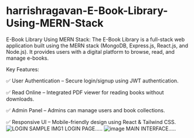 # harrishragavan-E-Book-Library-Using-MERN-Stack
E-Book Library Using MERN Stack: 
The E-Book Library is a full-stack web application built using the MERN stack (MongoDB, Express.js, React.js, and Node.js). It provides users with a digital platform to browse, read, and manage e-books.




Key Features:

✅ User Authentication – Secure login/signup using JWT authentication.

✅ Read Online – Integrated PDF viewer for reading books without downloads.

✅ Admin Panel – Admins can manage users and book collections.

✅ Responsive UI – Mobile-friendly design using React & Tailwind CSS.
![LOGIN SAMPLE IMG1](https://github.com/user-attachments/assets/cbf63a63-c827-4262-91b0-4ec82d92b932)
LOGIN PAGE.....
![image](https://github.com/user-attachments/assets/3dfb587d-f02a-4022-8880-fe743264145b)
MAIN INTERFACE.....

